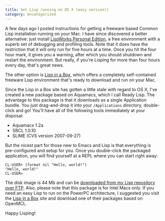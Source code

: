 ```yaml
---
title: Get Lisp running on OS X (easy version!)
category: Uncategorized
---
```


A few days ago I posted instructions for getting a freeware based Common Lisp installation running on your Mac.  I have since discovered a better alternative: just install [LispWorks Personal Edition][], a free environment with a superb set of debugging and profiling tools.  Note that it does have the restriction that it will only run for five hours at a time.  Once you hit the four hour mark, it gives you a warning, after which you should shutdown and restart the environment.  But really, if you're Lisping for more than four hours every day, that's great news.

The other option is [Lisp in a Box][], which offers a completely self-contained freeware Lisp environment that's ready to download and run on your Mac.

Since the Lisp in a Box site has gotten a little stale with regard to OS X, I've created a new package based on Aquamacs, which I call Ready Lisp.  The advantage to this package is that it downloads as a single Application bundle.  You just drag-and-drop it into your `/Applications` directory, double-click and go!  You'll have all of the following tools immediately at your disposal:

  * Aquamacs 1.2a
  * SBCL 1.0.10
  * SLIME (CVS version 2007-09-27)

But the nicest part for those new to Emacs and Lisp is that everything is pre-configured and setup for you.  Once you double-click the packaged application, you will find yourself at a REPL where you can start right away:

    CL-USER> (format nil "Hello, world!")
    "Hello, world!"
    CL-USER>

The disk image is 44 Mb and can be [downloaded from my Lisp repository over FTP][].  Also, please note that this package is for Intel Macs only.  If you need an easy Lisp to run on the PowerPC architecture, I suggested you visit the [Lisp in a Box][] site and download one of their packages based on OpenMCL.

Happy Lisping!

[LispWorks Personal Edition]: http://www.lispworks.com/downloads/
[Lisp in a Box]: http://common-lisp.net/project/lispbox/
[downloaded from my Lisp repository over FTP]: ftp://ftp.newartisans.com/pub/lisp/ReadyLisp.dmg

